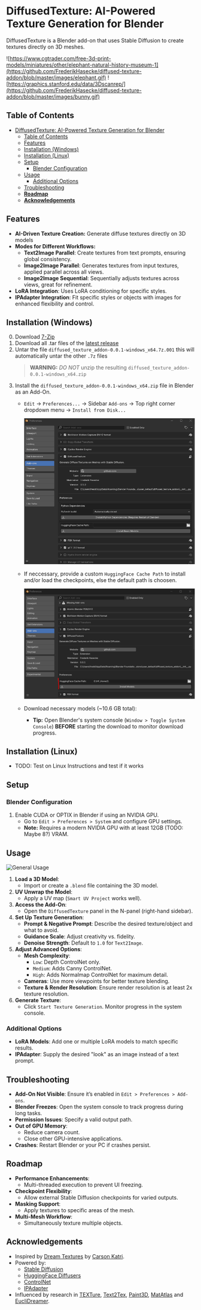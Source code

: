# DiffusedTexture: AI-Powered Texture Generation for Blender

DiffusedTexture is a Blender add-on that uses Stable Diffusion to create textures directly on 3D meshes. 

![https://www.cgtrader.com/free-3d-print-models/miniatures/other/elephant-natural-history-museum-1](https://github.com/FrederikHasecke/diffused-texture-addon/blob/master/images/elephant.gif)
![https://graphics.stanford.edu/data/3Dscanrep/](https://github.com/FrederikHasecke/diffused-texture-addon/blob/master/images/bunny.gif)

## Table of Contents
- [DiffusedTexture: AI-Powered Texture Generation for Blender](#diffusedtexture-ai-powered-texture-generation-for-blender)
  - [Table of Contents](#table-of-contents)
  - [Features](#features)
  - [Installation (Windows)](#installation-windows)
  - [Installation (Linux)](#installation-linux)
  - [Setup](#setup)
    - [Blender Configuration](#blender-configuration)
  - [Usage](#usage)
    - [Additional Options](#additional-options)
  - [Troubleshooting](#troubleshooting)
  - [**Roadmap**](#roadmap)
  - [**Acknowledgements**](#acknowledgements)

## Features
- **AI-Driven Texture Creation:** Generate diffuse textures directly on 3D models
- **Modes for Different Workflows:**
  - **Text2Image Parallel**: Create textures from text prompts, ensuring global consistency.
  - **Image2Image Parallel**: Generates textures from input textures, applied parallel across all views.
  - **Image2Image Sequential**: Sequentially adjusts textures across views, great for refinement.
- **LoRA Integration**: Uses LoRA conditioning for specific styles.
- **IPAdapter Integration**: Fit specific styles or objects with images for enhanced flexibility and control.

## Installation (Windows)
0. Download [7-Zip](https://7-zip.de/download.html) 
1. Download all .tar files of the [latest release](https://github.com/FrederikHasecke/diffused-texture-addon/releases/latest)
2. Untar the file `diffused_texture_addon-0.0.1-windows_x64.7z.001` this will automatically untar the other `.7z` files
    >**WARNING:**    _DO NOT_ unzip the resulting `diffused_texture_addon-0.0.1-windows_x64.zip`
3.  Install the `diffused_texture_addon-0.0.1-windows_x64.zip` file in Blender as an Add-On.
    -  `Edit` -> `Preferences...` -> Sidebar `Add-ons` -> Top right corner dropdown menu -> `Install from Disk...`
    
        ![Installatíon](https://github.com/FrederikHasecke/diffused-texture-addon/blob/master/images/install.png)
    - If neccessary, provide a custom `HuggingFace Cache Path` to install and/or load the checkpoints, else the default path is choosen.

        ![Download](https://github.com/FrederikHasecke/diffused-texture-addon/blob/master/images/download.png)
    - Download necessary models (~10.6 GB total):
      - **Tip:** Open Blender's system console (`Window > Toggle System Console`) __BEFORE__ starting the download to monitor download progress.

## Installation (Linux)
- TODO: Test on Linux Instructions and test if it works

## Setup
### Blender Configuration
1. Enable CUDA or OPTIX in Blender if using an NVIDIA GPU.
     - Go to `Edit > Preferences > System` and configure GPU settings.
     - **Note:** Requires a modern NVIDIA GPU with at least 12GB (TODO: Maybe 8?) VRAM.

## Usage

![General Usage](https://github.com/FrederikHasecke/diffused-texture-addon/blob/master/images/usage.gif)

1. **Load a 3D Model**:
   - Import or create a `.blend` file containing the 3D model.
2. **UV Unwrap the Model**:
   - Apply a UV map (`Smart UV Project` works well).
3. **Access the Add-On**:
   - Open the `DiffusedTexture` panel in the N-panel (right-hand sidebar).
4. **Set Up Texture Generation**:
   - **Prompt & Negative Prompt**: Describe the desired texture/object and what to avoid.
   - **Guidance Scale**: Adjust creativity vs. fidelity.
   - **Denoise Strength**: Default to `1.0` for `Text2Image`.
5. **Adjust Advanced Options**:
   - **Mesh Complexity**:
     - `Low`: Depth ControlNet only.
     - `Medium`: Adds Canny ControlNet.
     - `High`: Adds Normalmap ControlNet for maximum detail.
   - **Cameras**: Use more viewpoints for better texture blending.
   - **Texture & Render Resolution**: Ensure render resolution is at least 2x texture resolution.
6. **Generate Texture**:
   - Click `Start Texture Generation`. Monitor progress in the system console.


### Additional Options
- **LoRA Models**: Add one or multiple LoRA models to match specific results.
- **IPAdapter**: Supply the desired "look" as an image instead of a text prompt.

## Troubleshooting
- **Add-On Not Visible**: Ensure it’s enabled in `Edit > Preferences > Add-ons`.
- **Blender Freezes**: Open the system console to track progress during long tasks.
- **Permission Issues**: Specify a valid output path.
- **Out of GPU Memory**:
  - Reduce camera count.
  - Close other GPU-intensive applications.
- **Crashes**: Restart Blender or your PC if crashes persist.

## **Roadmap**
- **Performance Enhancements**:
  - Multi-threaded execution to prevent UI freezing.
- **Checkpoint Flexibility**:
  - Allow external Stable Diffusion checkpoints for varied outputs.
- **Masking Support**:
  - Apply textures to specific areas of the mesh.
- **Multi-Mesh Workflow**:
  - Simultaneously texture multiple objects.

## **Acknowledgements**
- Inspired by [Dream Textures](https://github.com/carson-katri/dream-textures) by [Carson Katri](https://github.com/carson-katri).
- Powered by:
  - [Stable Diffusion](https://arxiv.org/pdf/2112.10752)
  - [HuggingFace Diffusers](https://huggingface.co/docs/diffusers/index)
  - [ControlNet](https://arxiv.org/pdf/2302.05543)
  - [IPAdapter](https://arxiv.org/pdf/2308.06721)
- Influenced by research in [TEXTure](https://arxiv.org/pdf/2302.01721), [Text2Tex](https://arxiv.org/pdf/2303.11396), [Paint3D](https://arxiv.org/pdf/2312.13913), [MatAtlas](https://arxiv.org/pdf/2404.02899) and [EucliDreamer](https://arxiv.org/pdf/2404.10279).
